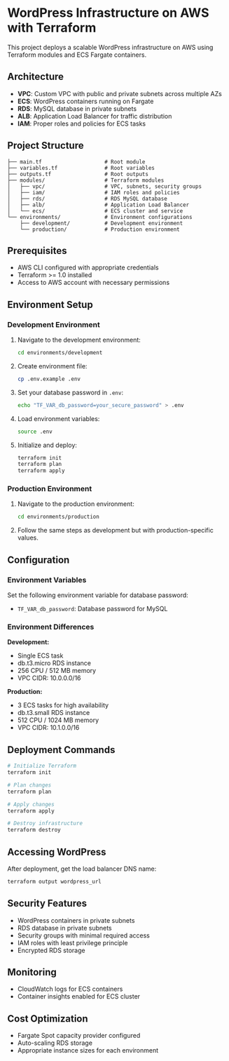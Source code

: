 # WordPress Infrastructure on AWS with Terraform

This project deploys a scalable WordPress infrastructure on AWS using Terraform modules and ECS Fargate containers.

## Architecture

- **VPC**: Custom VPC with public and private subnets across multiple AZs
- **ECS**: WordPress containers running on Fargate
- **RDS**: MySQL database in private subnets
- **ALB**: Application Load Balancer for traffic distribution
- **IAM**: Proper roles and policies for ECS tasks

## Project Structure

```
├── main.tf                    # Root module
├── variables.tf               # Root variables
├── outputs.tf                 # Root outputs
├── modules/                   # Terraform modules
│   ├── vpc/                   # VPC, subnets, security groups
│   ├── iam/                   # IAM roles and policies
│   ├── rds/                   # RDS MySQL database
│   ├── alb/                   # Application Load Balancer
│   └── ecs/                   # ECS cluster and service
└── environments/              # Environment configurations
    ├── development/           # Development environment
    └── production/            # Production environment
```

## Prerequisites

- AWS CLI configured with appropriate credentials
- Terraform >= 1.0 installed
- Access to AWS account with necessary permissions

## Environment Setup

### Development Environment

1. Navigate to the development environment:
   ```bash
   cd environments/development
   ```

2. Create environment file:
   ```bash
   cp .env.example .env
   ```

3. Set your database password in `.env`:
   ```bash
   echo "TF_VAR_db_password=your_secure_password" > .env
   ```

4. Load environment variables:
   ```bash
   source .env
   ```

5. Initialize and deploy:
   ```bash
   terraform init
   terraform plan
   terraform apply
   ```

### Production Environment

1. Navigate to the production environment:
   ```bash
   cd environments/production
   ```

2. Follow the same steps as development but with production-specific values.

## Configuration

### Environment Variables

Set the following environment variable for database password:
- `TF_VAR_db_password`: Database password for MySQL

### Environment Differences

**Development:**
- Single ECS task
- db.t3.micro RDS instance
- 256 CPU / 512 MB memory
- VPC CIDR: 10.0.0.0/16

**Production:**
- 3 ECS tasks for high availability
- db.t3.small RDS instance
- 512 CPU / 1024 MB memory
- VPC CIDR: 10.1.0.0/16

## Deployment Commands

```bash
# Initialize Terraform
terraform init

# Plan changes
terraform plan

# Apply changes
terraform apply

# Destroy infrastructure
terraform destroy
```

## Accessing WordPress

After deployment, get the load balancer DNS name:
```bash
terraform output wordpress_url
```

## Security Features

- WordPress containers in private subnets
- RDS database in private subnets
- Security groups with minimal required access
- IAM roles with least privilege principle
- Encrypted RDS storage

## Monitoring

- CloudWatch logs for ECS containers
- Container insights enabled for ECS cluster

## Cost Optimization

- Fargate Spot capacity provider configured
- Auto-scaling RDS storage
- Appropriate instance sizes for each environment